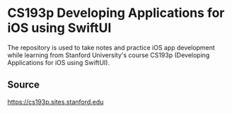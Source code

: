 # CS193p Developing Applications for iOS using SwiftUI

The repository is used to take notes and practice iOS app development while learning from Stanford University's course CS193p (Developing Applications for iOS using SwiftUI).

## Source

https://cs193p.sites.stanford.edu

